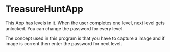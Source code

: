 # TreasureHuntApp
This App has levels in it. When the user completes one level, next level gets unlocked.
You can change the password for every level.

The concept used in this program is that you have to capture a image and if image is corrent then enter the password for next level.
